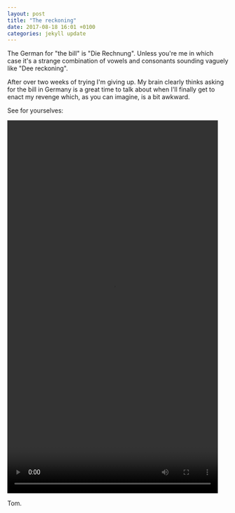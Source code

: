 ```yaml
---
layout: post
title: "The reckoning"
date: 2017-08-18 16:01 +0100
categories: jekyll update
---
```


The German for "the bill" is "Die Rechnung". Unless you're me in which case it's a strange combination of vowels and consonants sounding vaguely like "Dee reckoning".

After over two weeks of trying I'm giving up. My brain clearly thinks asking for the bill in Germany is a great time to talk about when I'll finally get to enact my revenge which, as you can imagine, is a bit awkward.

See for yourselves:

<video src="https://github.com/tombye/trexit/raw/gh-pages/assets/images/the-reckoning.mp4" controls height="848" width="480" preload="metadata"><a href="https://github.com/tombye/trexit/raw/gh-pages/assets/images/the-reckoning.mp4">Download this video</a></video>

Tom.
